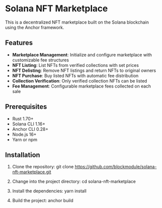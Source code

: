 # Solana NFT Marketplace

This is a decentralized NFT marketplace built on the Solana blockchain using the Anchor framework.

## Features

- **Marketplace Management**: Initialize and configure marketplace with customizable fee structures
- **NFT Listing**: List NFTs from verified collections with set prices
- **NFT Delisting**: Remove NFT listings and return NFTs to original owners
- **NFT Purchase**: Buy listed NFTs with automatic fee distribution
- **Collection Verification**: Only verified collection NFTs can be listed
- **Fee Management**: Configurable marketplace fees collected on each sale

## Prerequisites

- Rust 1.70+
- Solana CLI 1.16+
- Anchor CLI 0.28+
- Node.js 16+
- Yarn or npm

## Installation

1. Clone the repository:
   git clone https://github.com/blockmodule/solana-nft-marketplace.git

2. Change into the project directory:
   cd solana-nft-marketplace

3. Install the dependencies:
   yarn install

4. Build the project:
   anchor build
